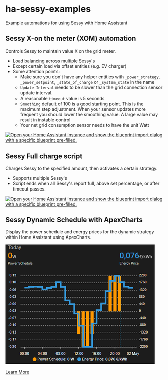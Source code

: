 # ha-sessy-examples
Example automations for using Sessy with Home Assistant

## Sessy X-on the meter (XOM) automation
Controls Sessy to maintain value X on the grid meter.
- Load balancing across multiple Sessy's
- Except certain load via offset entities (e.g. EV charger)
- Some attention points:
  - Make sure you don't have any helper entities with `_power_strategy`, `_power_setpoint`, `_state_of_charge` or `_system_state` in the name
  - `Update Interval` needs to be slower than the grid connection sensor update interval.
  - A reasonable `timeout` value is 5 seconds
  - `Smoothing` default of 100 is a good starting point. This is the maximum step adjustment. When your sensor updates more frequent you should lower the smoothing value. A large value may result in instable control 
  - Your net grid consumption sensor needs to have the unit Watt

[![Open your Home Assistant instance and show the blueprint import dialog with a specific blueprint pre-filled.](https://my.home-assistant.io/badges/blueprint_import.svg)](https://my.home-assistant.io/redirect/blueprint_import/?blueprint_url=https%3A%2F%2Fgithub.com%2FPimDoos%2Fha-sessy-examples%2Fblob%2Fmain%2Fblueprints%2Fautomation%2Fsessy%2Fsessy-xom.yaml)


## Sessy Full charge script
Charges Sessy to the specified amount, then activates a certain strategy.
- Supports multiple Sessy's
- Script ends when all Sessy's report full, above set percentage, or after timeout passes.

[![Open your Home Assistant instance and show the blueprint import dialog with a specific blueprint pre-filled.](https://my.home-assistant.io/badges/blueprint_import.svg)](https://my.home-assistant.io/redirect/blueprint_import/?blueprint_url=https%3A%2F%2Fgithub.com%2FPimDoos%2Fha-sessy-examples%2Fblob%2Fmain%2Fblueprints%2Fscript%2Fsessy%2Fsessy-full-charge.yaml)

## Sessy Dynamic Schedule with ApexCharts
Display the power schedule and energy prices for the dynamic strategy within Home Assistant using ApexCharts. 

[![Dynamic schedule in a graph](cards/DynamicSchedule.png)](cards/DynamicSchedule.md)

[Learn More](cards/DynamicSchedule.md)
